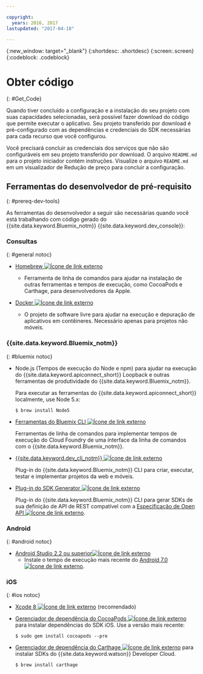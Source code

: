 ```yaml
---

copyright:
  years: 2016, 2017
lastupdated: "2017-04-18"

---
```

{:new_window: target="_blank"}
{:shortdesc: .shortdesc}
{:screen:.screen}
{:codeblock: .codeblock}

# Obter código
{: #Get_Code}

Quando tiver concluído a configuração e a instalação do seu projeto com suas capacidades selecionadas, será possível fazer download do código que permite executar o aplicativo. Seu projeto transferido por
download é pré-configurado com as dependências e credenciais do SDK necessárias para
cada recurso que você configurou.

Você precisará concluir as credenciais dos serviços que não são configuráveis em seu
projeto transferido por download. O arquivo `README.md` para o projeto
iniciador contém instruções. Visualize o arquivo `README.md` em um
visualizador de Redução de preço para concluir a configuração.

## Ferramentas do desenvolvedor de pré-requisito
{: #prereq-dev-tools}

As ferramentas do desenvolvedor a seguir são necessárias quando você está trabalhando com código gerado do {{site.data.keyword.Bluemix_notm}} {{site.data.keyword.dev_console}}:


### Consultas
{: #general notoc}

* [Homebrew ![Ícone de link externo](../icons/launch-glyph.svg "Ícone de link externo")](http://brew.sh/)
	* Ferramenta de linha de comandos para ajudar na instalação de outras ferramentas
e tempos de execução, como CocoaPods e Carthage, para desenvolvedores da Apple.

* [Docker ![Ícone de link externo](../icons/launch-glyph.svg "Ícone de link externo")](https://www.docker.com/get-docker)
	* O projeto de software livre para ajudar na execução e depuração de aplicativos em contêineres. Necessário apenas para projetos não móveis.

### {{site.data.keyword.Bluemix_notm}}
{: #bluemix notoc}

* Node.js (Tempos de execução do Node e npm) para ajudar na execução do {{site.data.keyword.apiconnect_short}} Loopback e outras ferramentas de produtividade do {{site.data.keyword.Bluemix_notm}}.

	Para executar as ferramentas do {{site.data.keyword.apiconnect_short}} localmente, use Node 5.x:
	
	```
	$ brew install Node5
	```

* [Ferramentas do Bluemix CLI ![Ícone de link externo](../icons/launch-glyph.svg "Ícone de link externo")](http://clis.ng.bluemix.net/ui/home.html)

   Ferramentas de linha de comandos para implementar tempos de execução do Cloud Foundry de uma interface da linha de comandos com o {{site.data.keyword.Bluemix_notm}}.  

* [{{site.data.keyword.dev_cli_notm}} ![Ícone de link externo](../icons/launch-glyph.svg "Ícone de link externo")](dev_cli.html)

	Plug-in do {{site.data.keyword.Bluemix_notm}} CLI para criar, executar, testar e implementar projetos da web e móveis.
	
* [Plug-in do SDK Generator ![Ícone de link externo](../icons/launch-glyph.svg "Ícone de link externo")](sdk_cli.html)

	Plug-in do {{site.data.keyword.Bluemix_notm}} CLI para gerar SDKs de sua definição de API de REST compatível com a [Especificação de Open API ![Ícone de link externo](../icons/launch-glyph.svg "Ícone de link externo")](https://www.openapis.org/).

### Android
{: #android notoc}

* [Android Studio 2.2 ou superior![Ícone de link externo](../icons/launch-glyph.svg "Ícone de link externo")](https://developer.android.com/studio)
	* Instale o tempo de execução mais recente do [Android 7.0 ![Ícone de link externo](../icons/launch-glyph.svg "Ícone de link externo")](https://www.android.com/versions/nougat-7-0/).

### iOS
{: #ios notoc}

* [Xcode 8 ![Ícone de link externo](../icons/launch-glyph.svg "Ícone de link externo")](https://developer.apple.com/xcode/) (recomendado)

<!-- * Install the latest [iOS 10 ![External link icon](../icons/launch-glyph.svg "External link icon")](http://www.apple.com/ios/ios-10/) runtime.
-->
* [Gerenciador de dependência do CocoaPods ![Ícone de link externo](../icons/launch-glyph.svg "Ícone de link externo")](https://cocoapods.org/) para instalar dependências do SDK iOS. Use a versão mais recente:

	```
	$ sudo gem install cocoapods --pre
	```
* [Gerenciador de dependência do Carthage ![Ícone de link externo](../icons/launch-glyph.svg "Ícone de link externo")](https://github.com/Carthage/Carthage) para instalar SDKs do {{site.data.keyword.watson}} Developer Cloud.

	```
	$ brew install carthage
	```
